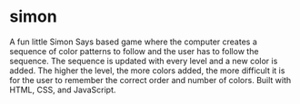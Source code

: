 # simon
A fun little Simon Says based game where the computer creates a sequence of color patterns to follow and the user has to follow the sequence. The sequence is updated with every level and a new color is added. The higher the level, the more colors added, the more difficult it is for the user to remember the correct order and number of colors. Built with HTML, CSS, and JavaScript. 